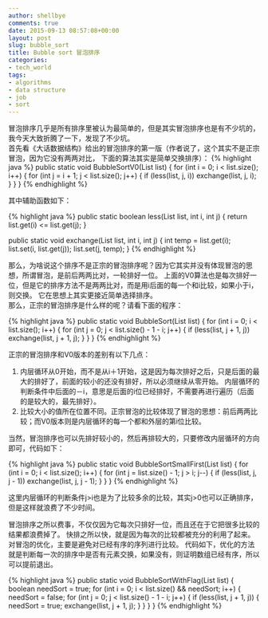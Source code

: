 ```yaml
---
author: shellbye
comments: true
date: 2015-09-13 08:57:08+00:00
layout: post
slug: bubble_sort
title: Bubble sort 冒泡排序
categories:
- tech_world
tags:
- algorithms
- data structure
- job
- sort
---
```


冒泡排序几乎是所有排序里被认为最简单的，但是其实冒泡排序也是有不少坑的，我今天大致折腾了一下，发现了不少坑。  
首先看《大话数据结构》给出的冒泡排序的第一版（作者说了，这个其实不是正宗冒泡，因为它没有两两对比，
下面的算法其实是简单交换排序）：
{% highlight java %}
public static void BubbleSortV0(List<Integer> list) {
    for (int i = 0; i < list.size(); i++) {
        for (int j = i + 1; j < list.size(); j++) {
            if (less(list, j, i))
                exchange(list, j, i);
        }
    }
}
{% endhighlight %}

其中辅助函数如下：

{% highlight java %}
public static boolean less(List<Integer> list, int i, int j) {
    return list.get(i) <= list.get(j);
}

public static void exchange(List<Integer> list, int i, int j) {
    int temp = list.get(i);
    list.set(i, list.get(j));
    list.set(j, temp);
}
{% endhighlight %}

那么，为啥说这个排序不是正宗的冒泡排序呢？因为它其实并没有体现冒泡的思想，所谓冒泡，是前后两两比对，一轮排好一位。
上面的V0算法也是每次排好一位，但是它的排序方法不是两两比对，而是用i后面的每一个和i比较，如果小于i，则交换。
它在思想上其实更接近简单选择排序。  
那么，正宗的冒泡排序是什么样的呢？请看下面的程序：  

{% highlight java %}
public static void BubbleSort(List<Integer> list) {
    for (int i = 0; i < list.size(); i++) {
        for (int j = 0; j < list.size() - 1 - i; j++) {
            if (less(list, j + 1, j))
                exchange(list, j + 1, j);
        }
    }
}
{% endhighlight %}

正宗的冒泡排序和V0版本的差别有以下几点：  
1. 内层循环从0开始，而不是从i＋1开始，这是因为每次排好之后，只是后面的最大的排好了，前面的较小的还没有排好，所以必须继续从零开始。
内层循环的判断条件中后面的－i，意思是后面的i位已经排好，不需要再进行遍历（后面的是较大的，最先排好）。  
2. 比较大小的值所在位置不同。正宗冒泡的比较体现了冒泡的思想：前后两两比较；而V0版本则是内层循环的每一个都和外层的第i位比较。  

当然，冒泡排序也可以先排好较小的，然后再排较大的，只要修改内层循环的方向即可，代码如下：

{% highlight java %}
public static void BubbleSortSmallFirst(List<Integer> list) {
    for (int i = 0; i < list.size(); i++) {
        for (int j = list.size() - 1; j > i; j--) {
            if (less(list, j, j - 1))
                exchange(list, j, j - 1);
        }
    }
}
{% endhighlight %}

这里内层循环的判断条件j>i也是为了比较多余的比较，其实j>0也可以正确排序，但是这样就浪费了不少时间。  

冒泡排序之所以费事，不仅仅因为它每次只排好一位，而且还在于它把很多比较的结果都浪费掉了。
快排之所以快，就是因为每次的比较都被充分的利用了起来。对冒泡的优化，主要是避免对已经有序的序列进行比较。
代码如下，优化的方法就是判断每一次的排序中是否有元素交换，如果没有，则证明数组已经有序，所以可以提前退出。  

{% highlight java %}
public static void BubbleSortWithFlag(List<Integer> list) {
    boolean needSort = true;
    for (int i = 0; i < list.size() && needSort; i++) {
        needSort = false;
        for (int j = 0; j < list.size() - 1 - i; j++) {
            if (less(list, j + 1, j)) {
                needSort = true;
                exchange(list, j + 1, j);
            }
        }
    }
}
{% endhighlight %}

